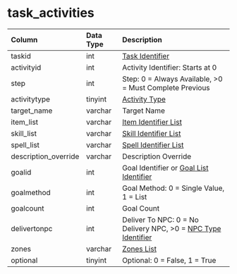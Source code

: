 # task\_activities

| Column | Data Type | Description |
| :--- | :--- | :--- |
| taskid | int | [Task Identifier](tasks.md) |
| activityid | int | Activity Identifier: Starts at 0 |
| step | int | Step: 0 = Always Available, &gt;0 = Must Complete Previous |
| activitytype | tinyint | [Activity Type](https://eqemu.gitbook.io/server/categories/task-system-guide/task-activity-types) |
| target\_name | varchar | Target Name |
| item\_list | varchar | [Item Identifier List](https://github.com/EQEmu/docs-db-schema/tree/e0eb157dbf5563b03c0faf391abc87ec69239f4a/docs/categories/tasks/items.md) |
| skill\_list | varchar | [Skill Identifier List](https://eqemu.gitbook.io/server/categories/player/skills) |
| spell\_list | varchar | [Spell Identifier List](https://github.com/EQEmu/docs-db-schema/tree/e0eb157dbf5563b03c0faf391abc87ec69239f4a/docs/categories/tasks/spells_new.md) |
| description\_override | varchar | Description Override |
| goalid | int | Goal Identifier or [Goal List Identifier](goallists.md) |
| goalmethod | int | Goal Method: 0 = Single Value, 1 = List |
| goalcount | int | Goal Count |
| delivertonpc | int | Deliver To NPC: 0 = No Delivery NPC, &gt;0 = [NPC Type Identifier](https://github.com/EQEmu/docs-db-schema/tree/e0eb157dbf5563b03c0faf391abc87ec69239f4a/docs/categories/tasks/npc_types.md) |
| zones | varchar | [Zones List](https://eqemu.gitbook.io/server/categories/zones/zone-list) |
| optional | tinyint | Optional: 0 = False, 1 = True |

